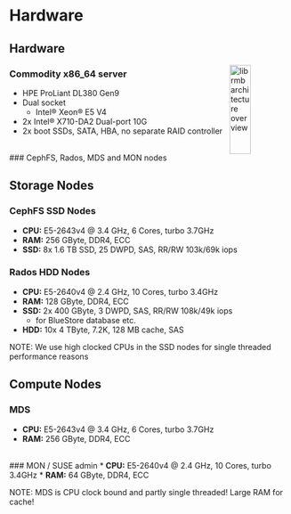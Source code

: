 <!-- .slide: data-state="section-break" id="section-break-5" data-timing="10s" -->
# Hardware


<!-- .slide: data-state="normal" id="hardware-0" data-timing="20s" data-menu-title="Hardware" -->
## Hardware

<div>
     <img style="height: 20%; left: 65%; position: absolute" alt="librmb architecture overview"
          data-src="images/HPE-DL380Gen9.jpg" />
</div>

### Commodity x86_64 server
* HPE ProLiant DL380 Gen9
* Dual socket
  * Intel® Xeon® E5 V4
* 2x Intel® X710-DA2 Dual-port 10G
* 2x boot SSDs, SATA, HBA, no separate RAID controller

<br>
### CephFS, Rados, MDS and MON nodes


<!-- .slide: data-state="normal" id="hardware-1" data-timing="20s" data-menu-title="Storage nodes" -->
## Storage Nodes

### CephFS SSD Nodes
* <b>CPU:</b> E5-2643v4 @ 3.4 GHz, 6 Cores, turbo 3.7GHz
* <b>RAM:</b> 256 GByte, DDR4, ECC
* <b>SSD:</b> 8x 1.6 TB SSD, 25 DWPD, SAS, RR/RW 103k/69k iops

### Rados HDD Nodes
* <b>CPU:</b> E5-2640v4 @ 2.4 GHz, 10 Cores, turbo 3.4GHz
* <b>RAM:</b> 128 GByte, DDR4, ECC
* <b>SSD:</b> 2x 400 GByte, 3 DWPD, SAS, RR/RW 108k/49k iops
  * for BlueStore database etc.
* <b>HDD:</b> 10x 4 TByte, 7.2K, 128 MB cache, SAS

NOTE: We use high clocked CPUs in the SSD nodes for single threaded performance reasons


<!-- .slide: data-state="normal" id="hardware-2" data-timing="20s" data-menu-title="Compute nodes" -->
## Compute Nodes

### MDS
* <b>CPU:</b> E5-2643v4 @ 3.4 GHz, 6 Cores, turbo 3.7GHz
* <b>RAM:</b> 256 GByte, DDR4, ECC

<br>
### MON / SUSE admin
* <b>CPU:</b> E5-2640v4 @ 2.4 GHz, 10 Cores, turbo 3.4GHz
* <b>RAM:</b> 64 GByte, DDR4, ECC

NOTE: MDS is CPU clock bound and partly single threaded! Large RAM for cache!


